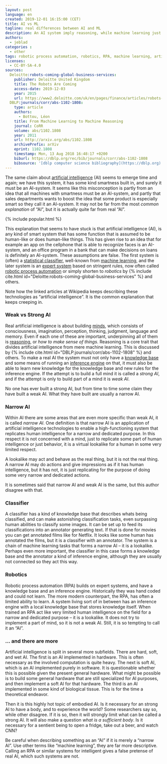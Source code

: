 ```yaml
---
layout: post
language: en
created: 2019-12-01 16:15:00 (CET)
title: AI vs ML
tagline: real differences between AI and ML
description: An AI system imply reasoning, while machine learning just imply correlation.
authors:
  - jeblad
categories :
  - other
tags: robotic process automation, robotics, RPA, machine learning, artificial intelligence, weak AI, strong AI, hard AI, soft AI, wet AI embodied AI
licenses:
  - CC-BY-SA-4.0
sources:
  Deloitte:robots-coming-global-business-services:
    publisher: Deloitte United Kingdom
    title: The Robots Are Coming
    access-date: 2019-12-03
    year: 2015
    url: https://www2.deloitte.com/uk/en/pages/finance/articles/robots-coming-global-business-services.html
  DBLP:journals/corr/abs-1102-1808:
    type: article
    authors:
      - Bottou, Léon
    title: From Machine Learning to Machine Reasoning
    journal: CoRR
    volume: abs/1102.1808
    year: 2011
    url: http://arxiv.org/abs/1102.1808
    archivePrefix: arXiv
    eprint: 1102.1808
    timestamp: Mon, 13 Aug 2018 16:48:17 +0200
    biburl: https://dblp.org/rec/bib/journals/corr/abs-1102-1808
    bibsource: '[dblp computer science bibliography](https://dblp.org)'
---
```


The same claim about [artificial intelligence](https://en.wikipedia.org/wiki/Artificial_intelligence) (AI) seems to emerge time and again; we have this system, it has some kind smartness built in, and surely it must be an AI-system. It seems like this misconception is partly from an idea that all machines with smartness must be an AI-system, and partly that sales departments wants to boost the idea that some product is especially smart so they call it an AI-system. It may not be far from the most *common explanation* of “AI”, but it is actually quite far from real “AI”.

<!--more-->

{% include popular.html %}

This explanation that seems to have stuck is that artificial intelligence (AI), is any kind of smart system that has some function that is assumed to be human-like or does human-like things. This has given rise to an idea that for example an app on the cellphone that is able to recognize faces is an AI-system, and an office program in a bank that can make decisions on loans is definitely an AI-system. These assumptions are false. The first system is (often) a [statistical classifier](https://en.wikipedia.org/wiki/Statistical_classification), well-known from [machine learning](https://en.wikipedia.org/wiki/Machine_learning), and the later system is an [expert system](https://en.wikipedia.org/wiki/Expert_system) based on stringent rules, now often called [robotic process automation](https://en.wikipedia.org/wiki/Robotic_process_automation) or simply shorten to *robotics* by {% include cite.html id="Deloitte:robots-coming-global-business-services" %} and others.

Note how the linked articles at Wikipedia keeps describing these technologies as “artificial intelligence”. It is the common explanation that keeps creeping in.

### Weak vs Strong AI

Real artificial intelligence is about building [minds](https://en.wikipedia.org/wiki/Mind), which consists of consciousness, imagination, perception, thinking, judgment, language and memory. Even if each one of these are important, underpinning all of them is [reasoning](https://en.wikipedia.org/wiki/Reason), or *how to make sense of things*. Reasoning is a core trait that divides artificial intelligence from mere machine learning. This is discussed by {% include cite.html id="DBLP:journals/corr/abs-1102-1808" %} and others. To make a real AI the system must not only have a [knowledge base](https://en.wikipedia.org/wiki/Knowledge_base) and some means of running an [inference engine](https://en.wikipedia.org/wiki/Inference_engine) on that, it must also be able to learn new knowledge for the knowledge base and new rules for the inference engine. If the attempt is to build a full mind it is called a *strong AI*, and if the attempt is only to build part of a mind it is *weak AI*.

No one has ever built a strong AI, but from time to time some claim they have built a weak AI. What they have built are usually a narrow AI.

### Narrow AI

Within AI there are some areas that are even more specific than weak AI, it is called *narrow AI*. One definition is that narrow AI is an application of artificial intelligence technologies to enable a high-functioning system that replicates human intelligence for a narrow and dedicated purpose. In this respect it is not concerned with a mind, just to replicate some part of human intelligence or just behavior, it is a virtual lookalike for a human in some very limited respect.

A lookalike may act and behave as the real thing, but it is not the real thing. A narrow AI may do actions and give impressions as if it has human intelligence, but it has not, it is just replicating for the purpose of doing some very narrow and dedicated actions.

It is sometimes said that narrow AI and weak AI is the same, but this author disagree with that.

### Classifier

A classifier has a kind of knowledge base that describes whats being classified, and can make astonishing classification tasks, even surpassing human abilities to classify some images. It can be set up to feed its classifications into an annotator generating text. If that is done for movies you can get annotated films like for Netflix. It looks like some human has annotated the films, but it is a classifier with an annotator. The system is a chain of machine learning tasks that forms a narrow AI – it is a lookalike. Perhaps even more important, the classifier in this case forms a knowledge base and the annotator a kind of inference engine, although they are usually not connected so they act this way.

### Robotics

Robotic process automation (RPA) builds on expert systems, and have a knowledge base and an inference engine. Historically they was hand coded and could not learn. The more modern counterpart, the RPA, has often a limited ability to learn. A system living sort of in between has an inference engine with a local knowledge base that stores knowledge itself. When trained an RPA act like very limited human intelligence on the field for a narrow and dedicated purpose – it is a lookalike. It does not try to implement a part of mind, so it is not a weak AI. Still, it is so tempting to call it an “AI”.

### … and there are more

Artificial intelligence is split in several more subfields. There are hard, soft, and wet AI. The first is an AI implemented in hardware. This is often necessary as the involved computation is quite heavy. The next is soft AI, which is an AI implemented purely in software. It is questionable whether this is possible given the present general hardware. What might be possible is to build some general hardware that are still specialized for AI purposes, and then implement a soft AI for that hardware. The third is an AI implemented in some kind of biological tissue. This is for the time a theoretical endeavor.

Then it is this highly hot topic of embodied AI. Is it necessary for an strong AI to have a body, and to experience the world? Some researchers say so, while other disagree. If it is so, then it will strongly limit what can be called a strong AI. It will also make a question *what is a sufficient body*. Is it necessary for a sentient being to open a fridge, take out a beer, and watch CNN?

Be careful when describing something as an “AI” if it is merely a “narrow AI”. Use other terms like “machine learning”, they are far more descriptive. Calling an RPA or similar systems for intelligent gives a false pretense of real AI, which such systems are not.
